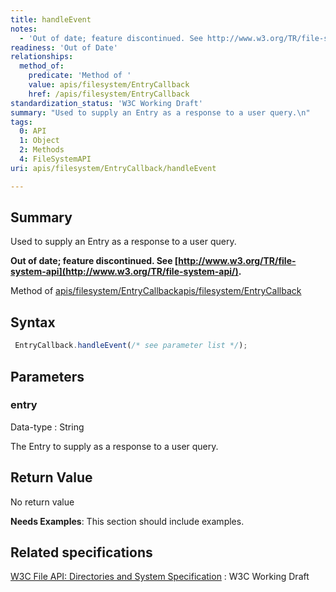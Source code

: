 ```yaml
---
title: handleEvent
notes:
  - 'Out of date; feature discontinued. See http://www.w3.org/TR/file-system-api/.'
readiness: 'Out of Date'
relationships:
  method_of:
    predicate: 'Method of '
    value: apis/filesystem/EntryCallback
    href: /apis/filesystem/EntryCallback
standardization_status: 'W3C Working Draft'
summary: "Used to supply an Entry as a response to a user query.\n"
tags:
  0: API
  1: Object
  2: Methods
  4: FileSystemAPI
uri: apis/filesystem/EntryCallback/handleEvent

---
```

## <span>Summary</span>

Used to supply an Entry as a response to a user query.

**Out of date; feature discontinued. See [http://www.w3.org/TR/file-system-api](http://www.w3.org/TR/file-system-api/).**

Method of [apis/filesystem/EntryCallback](/apis/filesystem/EntryCallback)[apis/filesystem/EntryCallback](/apis/filesystem/EntryCallback)

## <span>Syntax</span>

``` js
 EntryCallback.handleEvent(/* see parameter list */);
```

## <span>Parameters</span>

### <span>entry</span>

 Data-type
:   String

 The Entry to supply as a response to a user query.

## <span>Return Value</span>

No return value

**Needs Examples**: This section should include examples.

## <span>Related specifications</span>

[W3C File API: Directories and System Specification](http://dev.w3.org/2009/dap/file-system/pub/FileSystem/)
:   W3C Working Draft
